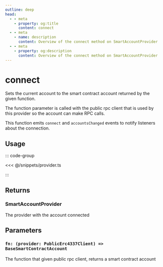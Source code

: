 ```yaml
---
outline: deep
head:
  - - meta
    - property: og:title
      content: connect
  - - meta
    - name: description
      content: Overview of the connect method on SmartAccountProvider
  - - meta
    - property: og:description
      content: Overview of the connect method on SmartAccountProvider
---
```


# connect

Sets the current account to the smart contract account returned by the given function.

The function parameter is called with the public rpc client that is used by this provider so the account can make RPC calls.

This function emits `connect` and `accountsChanged` events to notify listeners about the connection.

## Usage

::: code-group

<<< @/snippets/provider.ts

:::

## Returns

### SmartAccountProvider

The provider with the account connected

## Parameters

### `fn: (provider: PublicErc4337Client) => BaseSmartContractAccount`

The function that given public rpc client, returns a smart contract account
